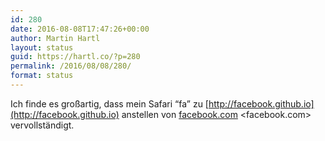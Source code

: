 ```yaml
---
id: 280
date: 2016-08-08T17:47:26+00:00
author: Martin Hartl
layout: status
guid: https://hartl.co/?p=280
permalink: /2016/08/08/280/
format: status
---
```

Ich finde es großartig, dass mein Safari “fa” zu [http://facebook.github.io](http://facebook.github.io) anstellen von [facebook.com](http://facebook.com) <facebook.com> vervollständigt.